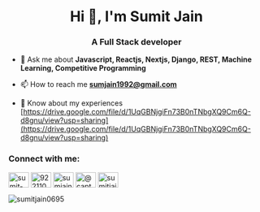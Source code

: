 <h1 align="center">Hi 👋, I'm Sumit Jain</h1>
<h3 align="center">A Full Stack developer</h3>

- 💬 Ask me about **Javascript, Reactjs, Nextjs, Django, REST, Machine Learning, Competitive Programming**

- 📫 How to reach me **sumjain1992@gmail.com**

- 📄 Know about my experiences [https://drive.google.com/file/d/1UqGBNjgiFn73B0nTNbgXQ9Cm6Q-d8gnu/view?usp=sharing](https://drive.google.com/file/d/1UqGBNjgiFn73B0nTNbgXQ9Cm6Q-d8gnu/view?usp=sharing)

<h3 align="left">Connect with me:</h3>
<p align="left">
<a href="https://linkedin.com/in/sumit-jain-0b0001179" target="blank"><img align="center" src="https://raw.githubusercontent.com/rahuldkjain/github-profile-readme-generator/master/src/images/icons/Social/linked-in-alt.svg" alt="sumit-jain-0b0001179" height="30" width="40" /></a>
<a href="https://stackoverflow.com/users/9221108" target="blank"><img align="center" src="https://raw.githubusercontent.com/rahuldkjain/github-profile-readme-generator/master/src/images/icons/Social/stack-overflow.svg" alt="9221108" height="30" width="40" /></a>
<a href="https://www.hackerrank.com/sumjain1992" target="blank"><img align="center" src="https://raw.githubusercontent.com/rahuldkjain/github-profile-readme-generator/master/src/images/icons/Social/hackerrank.svg" alt="sumjain1992" height="30" width="40" /></a>
<a href="https://www.hackerearth.com/@captain__price" target="blank"><img align="center" src="https://raw.githubusercontent.com/rahuldkjain/github-profile-readme-generator/master/src/images/icons/Social/hackerearth.svg" alt="@captain__price" height="30" width="40" /></a>
<a href="https://auth.geeksforgeeks.org/user/sumitjain8/profile" target="blank"><img align="center" src="https://raw.githubusercontent.com/rahuldkjain/github-profile-readme-generator/master/src/images/icons/Social/geeks-for-geeks.svg" alt="sumitjain8/profile" height="30" width="40" /></a>
</p>

<p><img align="left" src="https://github-readme-stats.vercel.app/api/top-langs?username=sumitjain0695&show_icons=true&locale=en&layout=compact" alt="sumitjain0695" /></p>

